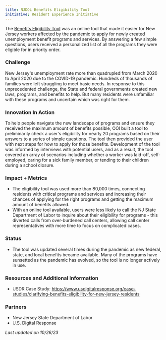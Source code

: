 ```yaml
---
title: NJDOL Benefits Eligibility Tool
initiative: Resident Experience Initiative
---
```


The [Benefits Eligibility Tool](https://getstarted.nj.gov/labor/) was an online tool that made it easier for New Jersey workers affected by the pandemic to apply for newly created unemployment benefit programs and services. By answering a few simple questions, users received a personalized list of all the programs they were eligible for in priority order.

### Challenge

New Jersey's unemployment rate more than quadrupled from March 2020 to April 2020 due to the COVID-19 pandemic. Hundreds of thousands of families were left struggling to meet basic needs. In response to this unprecedented challenge, the State and federal governments created new laws, programs, and benefits to help. But many residents were unfamiliar with these programs and uncertain which was right for them.

### Innovation In Action

To help people navigate the new landscape of programs and ensure they received the maximum amount of benefits possible, OOI built a tool to preliminarily check a user's eligibility for nearly 20 programs based on their answers to a series of simple questions. The tool then provided the user with next steps for how to apply for those benefits. Development of the tool was informed by interviews with potential users, and as a result, the tool covered an array of scenarios including whether a worker was laid-off, self-employed, caring for a sick family member, or tending to their children during a school closure.

### Impact + Metrics

-   The eligibility tool was used more than 80,000 times, connecting residents with critical programs and services and increasing their chances of applying for the right programs and getting the maximum amount of benefits allowed.
-   With an online tool available, users were less likely to call the NJ State Department of Labor to inquire about their eligibility for programs - this diverted calls from over-burdened call centers, allowing call center representatives with more time to focus on complicated cases.

### Status

-   The tool was updated several times during the pandemic as new federal, state, and local benefits became available. Many of the programs have sunsetted as the pandemic has evolved, so the tool is no longer actively in use.

### Resources and Additional Information

-   USDR Case Study: <https://www.usdigitalresponse.org/case-studies/clarifying-benefits-eligibility-for-new-jersey-residents>

### Partners

-   New Jersey State Department of Labor
-   U.S. Digital Response

*Last updated on 10/26/23*